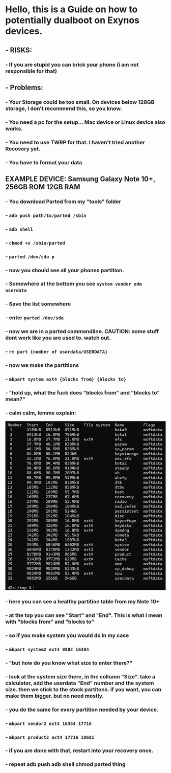 # Hello, this is a Guide on how to potentially dualboot on Exynos devices.

## - RISKS:
### - If you are stupid you can brick your phone (i am not responsible for that)

## - Problems: 
### - Your Storage could be too small. On devices below 128GB storage, I don't recommend this, so you know.
### - You need a pc for the setup... Mac device or Linux device also works.
### - You need to use TWRP for that. I haven't tried another Recovery yet.
### - You have to format your data

## EXAMPLE DEVICE: Samsung Galaxy Note 10+, 256GB ROM 12GB RAM
### - You download Parted from my "tools" folder
### - ```adb push path/to/parted /sbin```
### - ```adb shell```
### - ```chmod +x /sbin/parted```
### - ```parted /dev/sda p```

### - now you should see all your phones partition. 
### - Somewhere at the bottom you see ```system vendor odm userdata```
### - Save the list somewhere
### - enter ```parted /dev/sda```
### - now we are in a parted commandline. CAUTION: some stuff dont work like you are used to. watch out.
### - ```rm part {number of userdata/USERDATA}```
### - now we make the partitions
### - ```mkpart system ext4 {blocks from} {blocks to}```
### - "hold up, what the fuck does "blocks from" and "blocks to" mean?"

### - calm calm, lemme explain:

![alt text](./Images/partitions.jpg)

### - here you can see a healthy partition table from my Note 10+
### - at the top you can see "Start" and "End". This is what i mean with "blocks from" and "blocks to"

### - so if you make system you would do in my case
### - ```mkpart system2 ext4 9882 16384```
### - "but how do you know what size to enter there?"
### - look at the system size there, in the collumn "Size". take a calculator, add the userdata "End" number and the system size. then we stick to the stock partitons. if you want, you can make them bigger. but no need mostly.
### - you do the same for every partition needed by your device.
### - ```mkpart vendor2 ext4 16384 17716```
### - ```mkpart product2 ext4 17716 18681```

### - if you are done with that, restart into your recovery once.
### - repeat adb push adb shell chmod parted thing
